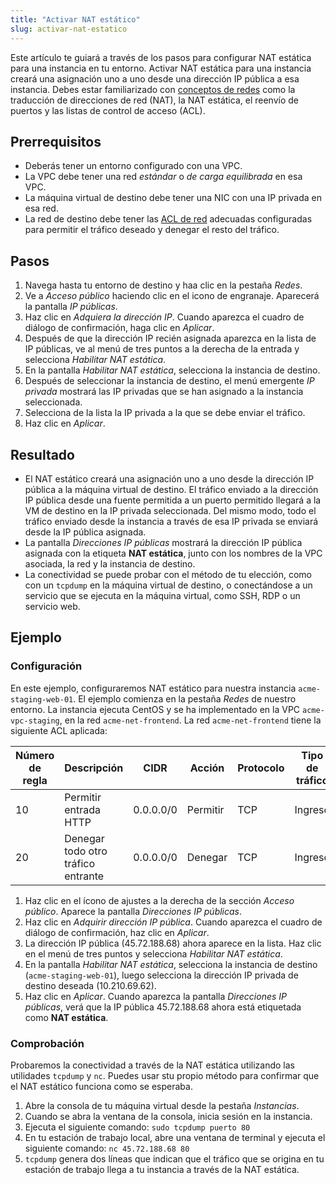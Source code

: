 ```yaml
---
title: "Activar NAT estático"
slug: activar-nat-estatico
---
```



Este artículo te guiará a través de los pasos para configurar NAT estática para una instancia en tu entorno. Activar NAT estática para una instancia creará una asignación uno a uno desde una dirección IP pública a esa instancia. Debes estar familiarizado con [conceptos de redes](../basic-concepts/what-is-a-vpc.md) como la traducción de direcciones de red (NAT), la NAT estática, el reenvío de puertos y las listas de control de acceso (ACL).

## Prerrequisitos

- Deberás tener un entorno configurado con una VPC.
- La VPC debe tener una red *estándar* o *de carga equilibrada* en esa VPC.
- La máquina virtual de destino debe tener una NIC con una IP privada en esa red.
- La red de destino debe tener las [ACL de red](securing-your-network.md) adecuadas configuradas para permitir el tráfico deseado y denegar el resto del tráfico.

## Pasos

1. Navega hasta tu entorno de destino y haa clic en la pestaña *Redes*.
1. Ve a *Acceso público* haciendo clic en el icono de engranaje. Aparecerá la pantalla *IP públicas*.
1. Haz clic en *Adquiera la dirección IP*. Cuando aparezca el cuadro de diálogo de confirmación, haga clic en *Aplicar*.
1. Después de que la dirección IP recién asignada aparezca en la lista de IP públicas, ve al menú de tres puntos a la derecha de la entrada y selecciona *Habilitar NAT estática*.
1. En la pantalla *Habilitar NAT estática*, selecciona la instancia de destino.
1. Después de seleccionar la instancia de destino, el menú emergente *IP privada* mostrará las IP privadas que se han asignado a la instancia seleccionada.
1. Selecciona de la lista la IP privada a la que se debe enviar el tráfico.
1. Haz clic en *Aplicar*.

## Resultado

- El NAT estático creará una asignación uno a uno desde la dirección IP pública a la máquina virtual de destino. El tráfico enviado a la dirección IP pública desde una fuente permitida a un puerto permitido llegará a la VM de destino en la IP privada seleccionada. Del mismo modo, todo el tráfico enviado desde la instancia a través de esa IP privada se enviará desde la IP pública asignada.
- La pantalla *Direcciones IP públicas* mostrará la dirección IP pública asignada con la etiqueta **NAT estática**, junto con los nombres de la VPC asociada, la red y la instancia de destino.
- La conectividad se puede probar con el método de tu elección, como con un `tcpdump` en la máquina virtual de destino, o conectándose a un servicio que se ejecuta en la máquina virtual, como SSH, RDP o un servicio web.

## Ejemplo

### Configuración

En este ejemplo, configuraremos NAT estático para nuestra instancia `acme-staging-web-01`. El ejemplo comienza en la pestaña *Redes* de nuestro entorno. La instancia ejecuta CentOS y se ha implementado en la VPC `acme-vpc-staging`, en la red `acme-net-frontend`. La red `acme-net-frontend` tiene la siguiente ACL aplicada:

| Número de regla | Descripción | CIDR | Acción | Protocolo | Tipo de tráfico | Puerto de inicio | Puerto final |
| --- | --- | --- | --- | --- | --- | --- | --- |
| 10 | Permitir entrada HTTP | 0.0.0.0/0 | Permitir | TCP | Ingreso | 80 | 80 |
| 20 | Denegar todo otro tráfico entrante | 0.0.0.0/0 | Denegar | TCP | Ingreso | 1 | 65535 |

1. Haz clic en el ícono de ajustes a la derecha de la sección *Acceso público*. Aparece la pantalla *Direcciones IP públicas*.
1. Haz clic en *Adquirir dirección IP pública*. Cuando aparezca el cuadro de diálogo de confirmación, haz clic en *Aplicar*.
1. La dirección IP pública (45.72.188.68) ahora aparece en la lista. Haz clic en el menú de tres puntos y selecciona *Habilitar NAT estática*.
1. En la pantalla *Habilitar NAT estática*, selecciona la instancia de destino (`acme-staging-web-01`), luego selecciona la dirección IP privada de destino deseada (10.210.69.62).
1. Haz clic en *Aplicar*. Cuando aparezca la pantalla *Direcciones IP públicas*, verá que la IP pública 45.72.188.68 ahora está etiquetada como **NAT estática**.


### Comprobación

Probaremos la conectividad a través de la NAT estática utilizando las utilidades `tcpdump` y `nc`. Puedes usar stu propio método para confirmar que el NAT estático funciona como se esperaba.

1. Abre la consola de tu máquina virtual desde la pestaña *Instancias*.
1. Cuando se abra la ventana de la consola, inicia sesión en la instancia.
1. Ejecuta el siguiente comando:
`sudo tcpdump puerto 80`
1. En tu estación de trabajo local, abre una ventana de terminal y ejecuta el siguiente comando:
`nc 45.72.188.68 80`
1. `tcpdump` genera dos líneas que indican que el tráfico que se origina en tu estación de trabajo llega a tu instancia a través de la NAT estática.
<!-- ![Results of tcpdump](/assets/static-nat-tcpdump-en.png) -->
